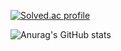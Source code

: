 
<!---
Rhode-park/Rhode-park is a ✨ special ✨ repository because its `README.md` (this file) appears on your GitHub profile.
You can click the Preview link to take a look at your changes.
--->


[![Solved.ac
profile](http://mazassumnida.wtf/api/v2/generate_badge?boj=hodoo170227)](https://solved.ac/hodoo170227)

![Anurag's GitHub stats](https://github-readme-stats.vercel.app/api?username=Rhode-park&theme=vue&show_icons=true)
